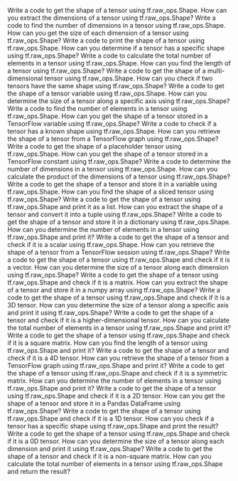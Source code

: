 Write a code to get the shape of a tensor using tf.raw_ops.Shape.
How can you extract the dimensions of a tensor using tf.raw_ops.Shape?
Write a code to find the number of dimensions in a tensor using tf.raw_ops.Shape.
How can you get the size of each dimension of a tensor using tf.raw_ops.Shape?
Write a code to print the shape of a tensor using tf.raw_ops.Shape.
How can you determine if a tensor has a specific shape using tf.raw_ops.Shape?
Write a code to calculate the total number of elements in a tensor using tf.raw_ops.Shape.
How can you find the length of a tensor using tf.raw_ops.Shape?
Write a code to get the shape of a multi-dimensional tensor using tf.raw_ops.Shape.
How can you check if two tensors have the same shape using tf.raw_ops.Shape?
Write a code to get the shape of a tensor variable using tf.raw_ops.Shape.
How can you determine the size of a tensor along a specific axis using tf.raw_ops.Shape?
Write a code to find the number of elements in a tensor using tf.raw_ops.Shape.
How can you get the shape of a tensor stored in a TensorFlow variable using tf.raw_ops.Shape?
Write a code to check if a tensor has a known shape using tf.raw_ops.Shape.
How can you retrieve the shape of a tensor from a TensorFlow graph using tf.raw_ops.Shape?
Write a code to get the shape of a placeholder tensor using tf.raw_ops.Shape.
How can you get the shape of a tensor stored in a TensorFlow constant using tf.raw_ops.Shape?
Write a code to determine the number of dimensions in a tensor using tf.raw_ops.Shape.
How can you calculate the product of the dimensions of a tensor using tf.raw_ops.Shape?
Write a code to get the shape of a tensor and store it in a variable using tf.raw_ops.Shape.
How can you find the shape of a sliced tensor using tf.raw_ops.Shape?
Write a code to get the shape of a tensor using tf.raw_ops.Shape and print it as a list.
How can you extract the shape of a tensor and convert it into a tuple using tf.raw_ops.Shape?
Write a code to get the shape of a tensor and store it in a dictionary using tf.raw_ops.Shape.
How can you determine the number of elements in a tensor using tf.raw_ops.Shape and print it?
Write a code to get the shape of a tensor and check if it is a scalar using tf.raw_ops.Shape.
How can you retrieve the shape of a tensor from a TensorFlow session using tf.raw_ops.Shape?
Write a code to get the shape of a tensor using tf.raw_ops.Shape and check if it is a vector.
How can you determine the size of a tensor along each dimension using tf.raw_ops.Shape?
Write a code to get the shape of a tensor using tf.raw_ops.Shape and check if it is a matrix.
How can you extract the shape of a tensor and store it in a numpy array using tf.raw_ops.Shape?
Write a code to get the shape of a tensor using tf.raw_ops.Shape and check if it is a 3D tensor.
How can you determine the size of a tensor along a specific axis and print it using tf.raw_ops.Shape?
Write a code to get the shape of a tensor and check if it is a higher-dimensional tensor.
How can you calculate the total number of elements in a tensor using tf.raw_ops.Shape and print it?
Write a code to get the shape of a tensor using tf.raw_ops.Shape and check if it is a square matrix.
How can you find the length of a tensor using tf.raw_ops.Shape and print it?
Write a code to get the shape of a tensor and check if it is a 4D tensor.
How can you retrieve the shape of a tensor from a TensorFlow graph using tf.raw_ops.Shape and print it?
Write a code to get the shape of a tensor using tf.raw_ops.Shape and check if it is a symmetric matrix.
How can you determine the number of elements in a tensor using tf.raw_ops.Shape and print it?
Write a code to get the shape of a tensor using tf.raw_ops.Shape and check if it is a 2D tensor.
How can you get the shape of a tensor and store it in a Pandas DataFrame using tf.raw_ops.Shape?
Write a code to get the shape of a tensor using tf.raw_ops.Shape and check if it is a 1D tensor.
How can you check if a tensor has a specific shape using tf.raw_ops.Shape and print the result?
Write a code to get the shape of a tensor using tf.raw_ops.Shape and check if it is a 0D tensor.
How can you determine the size of a tensor along each dimension and print it using tf.raw_ops.Shape?
Write a code to get the shape of a tensor and check if it is a non-square matrix.
How can you calculate the total number of elements in a tensor using tf.raw_ops.Shape and return the result?